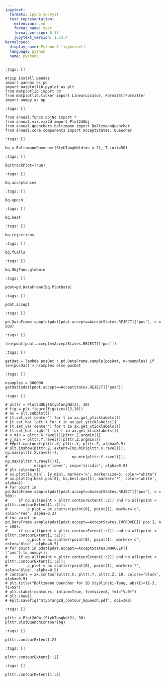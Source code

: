 ```yaml
---
jupytext:
  formats: ipynb,md:myst
  text_representation:
    extension: .md
    format_name: myst
    format_version: 0.13
    jupytext_version: 1.14.4
kernelspec:
  display_name: Python 3 (ipykernel)
  language: python
  name: python3
---
```


```{code-cell} ipython3
:tags: []

#!pip install pandas
import pandas as pd
import matplotlib.pyplot as plt
from matplotlib import cm
from matplotlib.ticker import LinearLocator, FormatStrFormatter
import numpy as np
```

```{code-cell} ipython3
:tags: []

from anneal.funcs.objNd import *
from anneal.viz.viz2d import Plot2dObj
from anneal.quenchers.boltzmann import BoltzmannQuencher
from anneal.core.components import AcceptStates, Quencher
```

```{code-cell} ipython3
:tags: []

bq = BoltzmannQuencher(StybTangNd(dims = 2), T_init=50)
```

```{code-cell} ipython3
:tags: []

bq(trackPlot=True)
```

```{code-cell} ipython3
:tags: []

bq.acceptances
```

```{code-cell} ipython3
:tags: []

bq.epoch
```

```{code-cell} ipython3
:tags: []

bq.best
```

```{code-cell} ipython3
:tags: []

bq.rejections
```

```{code-cell} ipython3
:tags: []

bq.fCalls
```

```{code-cell} ipython3
:tags: []

bq.ObjFunc.globmin
```

```{code-cell} ipython3
:tags: []

pdat=pd.DataFrame(bq.PlotData)
```

```{code-cell} ipython3
:tags: []

pdat.accept
```

```{code-cell} ipython3
:tags: []

pd.DataFrame.sample(pdat[pdat.accept==AcceptStates.REJECT]['pos'], n = 500)
```

```{code-cell} ipython3
:tags: []

len(pdat[pdat.accept==AcceptStates.REJECT]['pos'])
```

```{code-cell} ipython3
:tags: []

getDat = lambda posDat : pd.DataFrame.sample(posDat, n=nsamples) if len(posDat) > nsamples else posDat
```

```{code-cell} ipython3
:tags: []

nsamples = 500000
getDat(pdat[pdat.accept==AcceptStates.REJECT]['pos'])
```

```{code-cell} ipython3
:tags: []

# plttr = Plot2dObj(StybTangNd(2), 30)
# fig = plt.figure(figsize=(12,10))
# ax = plt.subplot()
# [t.set_va('center') for t in ax.get_yticklabels()]
# [t.set_ha('left') for t in ax.get_yticklabels()]
# [t.set_va('center') for t in ax.get_xticklabels()]
# [t.set_ha('right') for t in ax.get_xticklabels()]
# x_min = plttr.X.ravel()[plttr.Z.argmin()]
# y_min = plttr.Y.ravel()[plttr.Z.argmin()]
# ##plt.contourf(plttr.X, plttr.Y, plttr.Z, alpha=0.5)
# plt.imshow(plttr.Z, extent=[np.min(plttr.X.ravel()), np.max(plttr.X.ravel()),
#                             np.min(plttr.Y.ravel()), np.max(plttr.Y.ravel())],
#            origin='lower', cmap='viridis', alpha=0.8)
# plt.colorbar()
# ax.plot([x_min], [y_min], marker='x', markersize=5, color="white")
# ax.plot(bq.best.pos[0], bq.best.pos[1], marker='*', color='white', alpha=1)
# for point in pd.DataFrame.sample(pdat[pdat.accept==AcceptStates.REJECT]['pos'], n = 500):
#     if np.all(point > plttr.contourExtent[::2]) and np.all(point < plttr.contourExtent[1::2]):
#         p_plot = ax.scatter(point[0], point[1], marker='o', color='red', alpha=0.3)
# for point in pd.DataFrame.sample(pdat[pdat.accept==AcceptStates.IMPROVED]['pos'], n = 500):
#     if np.all(point > plttr.contourExtent[::2]) and np.all(point < plttr.contourExtent[1::2]):
#         p_plot = ax.scatter(point[0], point[1], marker='o', color='blue', alpha=0.5)
# for point in pdat[pdat.accept==AcceptStates.MHACCEPT]['pos'].to_numpy():
#     if np.all(point > plttr.contourExtent[::2]) and np.all(point < plttr.contourExtent[1::2]):
#         p_plot = ax.scatter(point[0], point[1], marker='*', color='blue', alpha=0.5)
# contours = ax.contour(plttr.X, plttr.Y, plttr.Z, 10, colors='black', alpha=0.9)
# plt.title("Boltzmann Quencher for 2D Styblinski-Tang, abs(E)<1E-3, Ti=55")
# plt.clabel(contours, inline=True, fontsize=8, fmt="%.0f")
# plt.show()
# #plt.savefig("StybTang2d_contour_bquench.pdf", dpi=300)
```

```{code-cell} ipython3
:tags: []

plttr = Plot2dObj(StybTangNd(2), 30)
plttr.plotQuenchContour(bq)
```

```{code-cell} ipython3
:tags: []

plttr.contourExtent[:2]
```

```{code-cell} ipython3
:tags: []

plttr.contourExtent[::2]
```

```{code-cell} ipython3
:tags: []

plttr.contourExtent[1::2]
```

```{code-cell} ipython3

```
